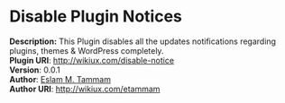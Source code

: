 # Disable Plugin Notices
**Description:** This Plugin disables all the updates notifications regarding plugins, themes & WordPress completely.  
**Plugin URI**: http://wikiux.com/disable-notice  
**Version**: 0.0.1  
**Author**: [Eslam M. Tammam](https://facebook.com/etammam)    
**Author URI**: http://wikiux.com/etammam  
